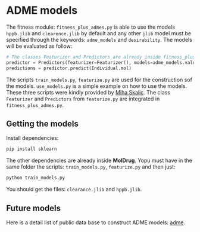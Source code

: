 # ADME models

The fitness module: `fitness_plus_admes.py` is able to use the models `hppb.jlib` and `clearence.jlib` by default and any other `jlib` model must be specified through the keywords: `adme_models` and `desirability`. The models will be evaluated as follow:

```python
# The classes Featurizer and Predictors are already inside fitness_plus_admes.py
predictor = Predictors(featurizer=Featurizer(), models=adme_models.values())
predictions = predictor.predict(Individual.mol)
```

The scripts `train_models.py`, `featurize.py` are used for the construction sof the models. `use_models.py` is a simple example on how to use the models. These three scripts were kindly provided by [Miha Skalic](https://github.com/miha-skalic). The class `Featurizer` and `Predictors` from `featurize.py` are integrated in `fitness_plus_admes.py`.

## Getting the models

Install dependencies:

```bash
pip install sklearn
```

The other dependencies are already inside **MolDrug**. Yopu must have in the same folder the scripts: `train_models.py`, `featurize.py` and then just:

```bash
python train_models.py
```

You should get the files: `clearance.jlib` and `hppb.jlib`.

## Future models

Here  is a detail list of public data base to construct ADME models: [adme](https://tdcommons.ai/single_pred_tasks/adme/).
